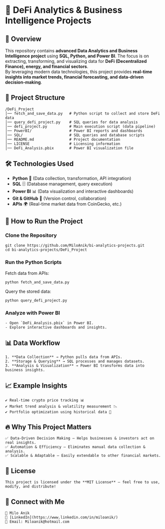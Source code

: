 # 🚀 DeFi Analytics & Business Intelligence Projects

## 📌 Overview
This repository contains **advanced Data Analytics and Business Intelligence project** using **SQL, Python, and Power BI**. The focus is on extracting, transforming, and visualizing data for **DeFi (Decentralized Finance), energy, and financial sectors**.  
By leveraging modern data technologies, this project provides **real-time insights into market trends, financial forecasting, and data-driven decision-making**.

## 📂 Project Structure
```
/DeFi_Project
│── fetch_and_save_data.py   # Python script to collect and store DeFi data
│── query_defi_project.py    # SQL queries for data analysis
│── defi_project.py          # Main execution script (data pipeline)
│── PowerBI/                 # Power BI reports and dashboards
│── SQL/                     # SQL queries and database scripts
│── README.md                # Project documentation
│── LICENSE                  # Licensing information
│── DeFi_Analysis.pbix       # Power BI visualization file
```

## 🛠️ Technologies Used
- **Python** 🐍 (Data collection, transformation, API integration)
- **SQL** 🗄️ (Database management, query execution)
- **Power BI** 📊 (Data visualization and interactive dashboards)
- **Git & GitHub** 🔗 (Version control, collaboration)
- **APIs** 🌍 (Real-time market data from CoinGecko, etc.)

## 🚀 How to Run the Project
### Clone the Repository
```
git clone https://github.com/MiloAnik/bi-analytics-projects.git
cd bi-analytics-projects/DeFi_Project
```
### Run the Python Scripts
Fetch data from APIs:
```
python fetch_and_save_data.py
```
Query the stored data:
```
python query_defi_project.py
```
### Analyze with Power BI
```
- Open `DeFi_Analysis.pbix` in Power BI.
- Explore interactive dashboards and insights.
```

## 📊 Data Workflow
```
1. **Data Collection** → Python pulls data from APIs.
2. **Storage & Querying** → SQL processes and manages datasets.
3. **Analysis & Visualization** → Power BI transforms data into business insights.
```

## 📈 Example Insights
```
✔ Real-time crypto price tracking 📊  
✔ Market trend analysis & volatility measurement 📉  
✔ Portfolio optimization using historical data 🏦  
```

## 🔥 Why This Project Matters
```
✅ Data-Driven Decision Making – Helps businesses & investors act on real insights.  
✅ Automation & Efficiency – Eliminates manual data collection & analysis.  
✅ Scalable & Adaptable – Easily extendable to other financial markets.  
```

## 📄 License
```
This project is licensed under the **MIT License** – feel free to use, modify, and distribute!
```

## 🤝 Connect with Me
```
🚀 Milo Anik  
💼 [LinkedIn](https://www.linkedin.com/in/miloanik/)  
📧 Email: Miloanik@hotmail.com  
```

